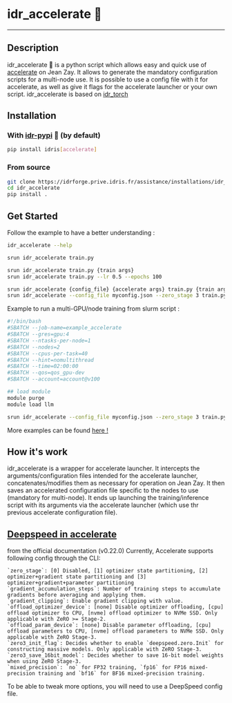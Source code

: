 # idr_accelerate 🚀
---
## Description

idr_accelerate 🚀 is a python script which allows easy and quick use of [accelerate](https://huggingface.co/docs/accelerate/index) on Jean Zay.
It allows to generate the mandatory configuration scripts for a multi-node use.
It is possible to use a config file with it for accelerate, as well as give it flags for the accelerate launcher or your own script.
idr_accelerate is based on [idr_torch](https://idrforge.prive.idris.fr/assistance/outils/idr_torch)


## Installation
### With [idr-pypi](https://idrforge.prive.idris.fr/assistance/outils/idr_pypi) 🐍 (by default)
```bash
pip install idris[accelerate]
```
### From source
```bash
git clone https://idrforge.prive.idris.fr/assistance/installations/idr_accelerate.git
cd idr_accelerate
pip install .
```

## Get Started
Follow the example to have a better understanding :
```bash
idr_accelerate --help

srun idr_accelerate train.py

srun idr_accelerate train.py {train args}
srun idr_accelerate train.py --lr 0.5 --epochs 100

srun idr_accelerate {config_file} {accelerate args} train.py {train args}
srun idr_accelerate --config_file myconfig.json --zero_stage 3 train.py --lr 0.5

```

Example to run a multi-GPU/node training from slurm script :
```bash
#!/bin/bash
#SBATCH --job-name=example_accelerate
#SBATCH --gres=gpu:4
#SBATCH --ntasks-per-node=1
#SBATCH --nodes=2
#SBATCH --cpus-per-task=40
#SBATCH --hint=nomultithread
#SBATCH --time=02:00:00
#SBATCH --qos=qos_gpu-dev
#SBATCH --account=account@v100

## load module
module purge
module load llm

srun idr_accelerate --config_file myconfig.json --zero_stage 3 train.py --lr 0.5
```

More examples can be found [here !](https://idrforge.prive.idris.fr/assistance/installations/idr_accelerate/examples)

## How it's work

idr_accelerate is a wrapper for accelerate launcher.
It intercepts the arguments/configuration files intended for the accelerate launcher, concatenates/modifies them as necessary for operation on Jean Zay. It then saves an accelerated configuration file specific to the nodes to use (mandatory for multi-node).
It ends up launching the training/inference script with its arguments via the accelerate launcher (which use thr previous accelerate configuration file).

## [Deepspeed in accelerate](https://huggingface.co/docs/accelerate/usage_guides/deepspeed) 

from the official documentation (v0.22.0)
Currently, Accelerate supports following config through the CLI:
```
`zero_stage`: [0] Disabled, [1] optimizer state partitioning, [2] optimizer+gradient state partitioning and [3] optimizer+gradient+parameter partitioning
`gradient_accumulation_steps`: Number of training steps to accumulate gradients before averaging and applying them.
`gradient_clipping`: Enable gradient clipping with value.
`offload_optimizer_device`: [none] Disable optimizer offloading, [cpu] offload optimizer to CPU, [nvme] offload optimizer to NVMe SSD. Only applicable with ZeRO >= Stage-2.
`offload_param_device`: [none] Disable parameter offloading, [cpu] offload parameters to CPU, [nvme] offload parameters to NVMe SSD. Only applicable with ZeRO Stage-3.
`zero3_init_flag`: Decides whether to enable `deepspeed.zero.Init` for constructing massive models. Only applicable with ZeRO Stage-3.
`zero3_save_16bit_model`: Decides whether to save 16-bit model weights when using ZeRO Stage-3.
`mixed_precision`: `no` for FP32 training, `fp16` for FP16 mixed-precision training and `bf16` for BF16 mixed-precision training. 
```

To be able to tweak more options, you will need to use a DeepSpeed config file.



